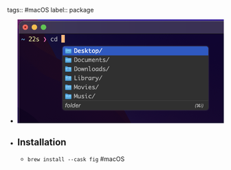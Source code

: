 tags:: #macOS
label:: package

- ![截圖 2022-07-02 下午9.28.14.png](../assets/截圖_2022-07-02_下午9.28.14_1656768567666_0.png)
- ## Installation
	- `brew install --cask fig` #macOS